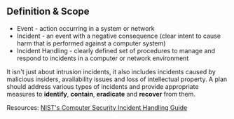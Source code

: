 ## Definition & Scope

- Event - action occurring in a system or network
- Incident - an event with a negative consequence (clear intent to cause harm that is performed against a computer system)
- Incident Handling - clearly defined set of procedures to manage and respond to incidents in a computer or network environment

It isn't just about intrusion incidents, it also includes incidents caused by malicious insiders, availability issues and loss of intellectual property.
A plan should address various types of incidents and provide appropriate measures to **identify**, **contain**, **eradicate** and **recover** from them.

Resources: [NIST's Computer Security Incident Handling Guide](https://nvlpubs.nist.gov/nistpubs/SpecialPublications/NIST.SP.800-61r2.pdf)